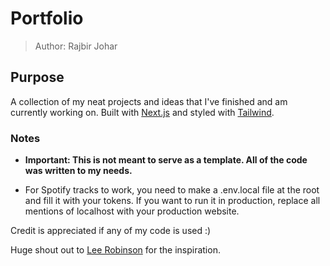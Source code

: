 # Portfolio

> Author: Rajbir Johar

## Purpose

A collection of my neat projects and ideas that I've finished and am currently working on. Built with [Next.js](https://nextjs.org/) and styled with [Tailwind](https://tailwindcss.com).

### Notes

- **Important: This is not meant to serve as a template. All of the code was written to my needs.**

- For Spotify tracks to work, you need to make a .env.local file at the root and fill it with your tokens. If you want to run it in production, replace all mentions of localhost with your production website. 

Credit is appreciated if any of my code is used :)

Huge shout out to [Lee Robinson](https://leerob.io) for the inspiration.
